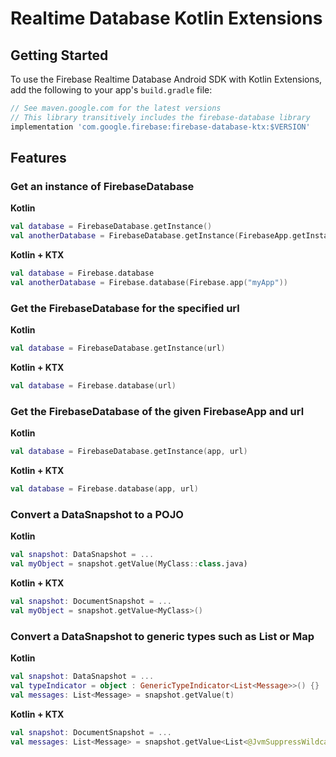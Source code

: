 # Realtime Database Kotlin Extensions

## Getting Started

To use the Firebase Realtime Database Android SDK with Kotlin Extensions, add the following
to your app's `build.gradle` file:

```groovy
// See maven.google.com for the latest versions
// This library transitively includes the firebase-database library
implementation 'com.google.firebase:firebase-database-ktx:$VERSION'
```

## Features

### Get an instance of FirebaseDatabase

**Kotlin**
```kotlin
val database = FirebaseDatabase.getInstance()
val anotherDatabase = FirebaseDatabase.getInstance(FirebaseApp.getInstance("myApp"))
```

**Kotlin + KTX**
```kotlin
val database = Firebase.database
val anotherDatabase = Firebase.database(Firebase.app("myApp"))
```

### Get the FirebaseDatabase for the specified url

**Kotlin**
```kotlin
val database = FirebaseDatabase.getInstance(url)
```

**Kotlin + KTX**
```kotlin
val database = Firebase.database(url)
```


### Get the FirebaseDatabase of the given FirebaseApp and url

**Kotlin**
```kotlin
val database = FirebaseDatabase.getInstance(app, url)
```

**Kotlin + KTX**
```kotlin
val database = Firebase.database(app, url)
```

### Convert a DataSnapshot to a POJO

**Kotlin**
```kotlin
val snapshot: DataSnapshot = ...
val myObject = snapshot.getValue(MyClass::class.java)
```

**Kotlin + KTX**
```kotlin
val snapshot: DocumentSnapshot = ...
val myObject = snapshot.getValue<MyClass>()
```

### Convert a DataSnapshot to generic types such as List or Map

**Kotlin**
```kotlin
val snapshot: DataSnapshot = ...
val typeIndicator = object : GenericTypeIndicator<List<Message>>() {}
val messages: List<Message> = snapshot.getValue(t)
```

**Kotlin + KTX**
```kotlin
val snapshot: DocumentSnapshot = ...
val messages: List<Message> = snapshot.getValue<List<@JvmSuppressWildcards Message>>()
```
